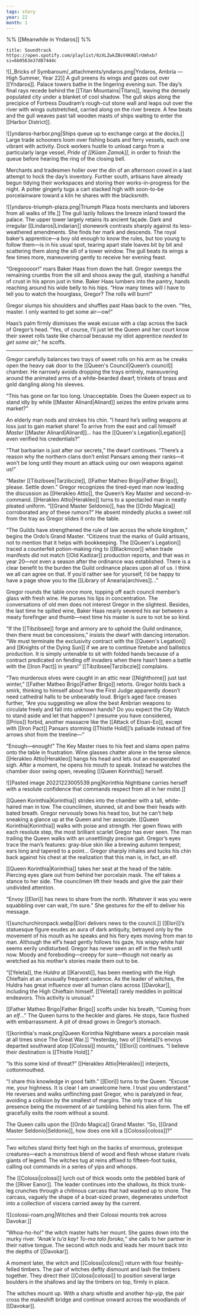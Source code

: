 ```yaml
---
tags: story
year: 22
month: 1
---
```

%% [[Meanwhile in Yndaros]] %%
```ad-tip
title: Soundtrack
https://open.spotify.com/playlist/6zXLZwkZBsV4KAQlrUmhxb?si=6b0563e37d87444c
```

![[_Bricks of Symbaroum/_attachments/yndaros.png|Yndaros, Ambria — High Summer, Year 22]]
A gull preens its wings and gazes out over [[Yndaros]]. Palace towers bathe in the lingering evening sun. The day’s final rays recede behind the [[Titan Mountains|Titans]], leaving the densely populated city under a blanket of cool shadow. The gull skips along the precipice of Fortress Doudram’s rough-cut stone wall and leaps out over the river with wings outstretched, carried along on the river breeze. A few beats and the gull weaves past tall wooden masts of ships waiting to enter the [[Harbor District]]. 

![[yndaros-harbor.png|Ships queue up to exchange cargo at the docks.]]
Large trade schooners loom over fishing boats and ferry vessels, each one vibrant with activity. Dock workers hustle to unload cargo from a particularly large vessel, *Pride of [[Küam Zamok]]*, in order to finish the queue before hearing the ring of the closing bell.

Merchants and tradesmen holler over the din of an afternoon crowd in a last attempt to hock the day’s inventory. Further south, artisans have already begun tidying their workspaces and storing their works-in-progress for the night. A potter gingerly tugs a cart stacked high with soon-to-be porcelainware toward a kiln he shares with the blacksmith.

![[yndaros-triumph-plaza.png|Triumph Plaza hosts merchants and laborers from all walks of life.]]
The gull lazily follows the breeze inland toward the palace. The upper tower largely retains its ancient façade. Dark and irregular [[Lindaros|Lindarian]] stonework contrasts sharply against its less-weathered amendments. She finds her mark and descends. The royal baker’s apprentice—a boy old enough to know the rules, but too young to follow them—is in his usual spot, tearing apart stale loaves bit by bit and scattering them along the sill of a tower window. The gull beats its wings a few times more, maneuvering gently to receive her evening feast.

“Gregooooor!” roars Baker Haas from down the hall. Gregor sweeps the remaining crumbs from the sill and shoos away the gull, stashing a handful of crust in his apron just in time. Baker Haas lumbers into the pantry, hands reaching around his wide belly to his hips. “How many times will I have to tell you to watch the hourglass, Gregor? The rolls will burn!”

Gregor slumps his shoulders and shuffles past Haas back to the oven. “Yes, master. I only wanted to get some air—ow!”

Haas’s palm firmly dismisses the weak excuse with a clap across the back of Gregor’s head. “Yes, of course, I’ll just let the Queen and her court know their sweet rolls taste like charcoal because my idiot apprentice *needed to get some air*,” he scoffs.

***

Gregor carefully balances two trays of sweet rolls on his arm as he creaks open the heavy oak door to the [[Queen's Council|Queen’s council]] chamber. He narrowly avoids dropping the trays entirely, maneuvering around the animated arms of a white-bearded dwarf, trinkets of brass and gold dangling along his sleeves.

“This has gone on far too long. Unacceptable. Does the Queen expect us to stand idly by while [[Master Alinard|Alinard]] seizes the entire private arms market?”

An elderly man nods and strokes his chin.  “I heard he’s selling weapons at loss just to gain market share! To arrive from the east and call himself *Master* [[Master Alinard|Alinard]]… has the [[Queen's Legation|Legation]] even verified his credentials?”

“That barbarian is just after our secrets,” the dwarf continues. “There’s a reason why the northern clans don’t enlist Pansars among their ranks—it won’t be long until they mount an attack using our own weapons against us!”

“Master [[Tibzibsee|Tarzibczie]], [[Father Matheo Brigo|Father Brigo]], please. Settle down.” Gregor recognizes the tired-eyed man now leading the discussion as [[Herakleo Attio]], the Queen’s Key Master and second-in-command. [[Herakleo Attio|Herakleo]] turns to a spectacled man in neatly pleated uniform. “[[Grand Master Seldonio]], has the [[Ordo Magica]] corroborated any of these rumors?” He absent mindedly plucks a sweet roll from the tray as Gregor slides it onto the table.

“The Guilds have strengthened the rule of law across the whole kingdom,” begins the Ordo’s Grand Master. “Citizens trust the marks of Guild artisans, not to mention that it helps with bookkeeping. The [[Queen's Legation]] traced a counterfeit potion-making ring to [[Blackmoor]] when trade manifests did not match [[Old Kadizar]] production reports, and that was in year 20—not even a season after the ordinance was established. There is a clear benefit to the burden the Guild ordinance places upon all of us. I think we all can agree on that. If you’d rather see for yourself, I’d be happy to have a page show you to the [[Library of Anearia|archives]]…”

Gregor rounds the table once more, topping off each council member’s glass with fresh wine. He purses his lips in concentration. The conversations of old men does not interest Gregor in the slightest. Besides, the last time he spilled wine, Baker Haas nearly severed his ear between a meaty forefinger and thumb—next time his master is sure to not be so kind.

“If the [[Tibzibsee]] forge and armory are to uphold the Guild ordinance, then there must be concessions,” insists the dwarf with dancing intonation. “We must terminate the exclusivity contract with the [[Queen's Legation]] and [[Knights of the Dying Sun]] if we are to continue firetube and ballistics production. It is simply untenable to sit with folded hands because of a contract predicated on fending off invaders when there hasn’t been a battle with the [[Iron Pact]] in years!” [[Tibzibsee|Tarzibczie]] complains.

“Two murderous elves were caught in an attic near [[Nighthome]] just last winter,” [[Father Matheo Brigo|Father Brigo]] retorts. Gregor holds back a smirk, thinking to himself about how the First Judge apparently doesn’t need cathedral halls to be unbearably loud. Brigo’s aged face creases further, “Are you suggesting we allow the best Ambrian weapons to circulate freely and fall into unknown hands? Do you expect the City Watch to stand aside and let that happen? I presume you have considered, [[Prios]] forbid, another massacre like the [[Attack of Eloan-Eo]], except with [[Iron Pact]] Pansars storming [[Thistle Hold]]’s palisade instead of fire arrows shot from the treeline—”

“Enough—enough!” The Key Master rises to his feet and slams open palms onto the table in frustration. Wine glasses chatter alone in the tense silence. [[Herakleo Attio|Herakleo]] hangs his head and lets out an exasperated sigh. After a moment, he opens his mouth to speak. Instead he watches the chamber door swing open, revealing [[Queen Korinthia]] herself.

![[Pasted image 20221223005539.png|Korinthia Nightbane carries herself with a resolute confidence that commands respect from all in her midst.]]

[[Queen Korinthia|Korinthia]] strides into the chamber with a tall, white-haired man in tow. The councilmen, stunned, sit and bow their heads with bated breath. Gregor nervously bows his head too, but he can’t help sneaking a glance up at the Queen and her associate. [[Queen Korinthia|Korinthia]] walks with poise and strength. Her gown flows with each resolute step, the most brilliant scarlet Gregor has ever seen. The man trailing the Queen walks with an unsettlingly precise gait. Gregor’s eyes trace the man’s features: gray-blue skin like a brewing autumn tempest; ears long and tapered to a point… Gregor sharply inhales and tucks his chin back against his chest at the realization that this man is, in fact, an elf.

[[Queen Korinthia|Korinthia]] takes her seat at the head of the table. Piercing eyes glare out from behind her porcelain mask. The elf takes a stance to her side. The councilmen lift their heads and give the pair their undivided attention.

“Envoy [[Elori]] has news to share from the north. Whatever it was you were squabbling over can wait, I’m sure.” She gestures for the elf to deliver his message.

![[sunchurchironpack.webp|Elori delivers news to the council.]]
[[Elori]]’s statuesque figure exudes an aura of dark antiquity, betrayed only by the movement of his mouth as he speaks and his fiery eyes moving from man to man. Although the elf’s head gently follows his gaze, his wispy white hair seems eerily undisturbed. Gregor has never seen an elf in the flesh until now. Moody and foreboding—creepy for sure—though not nearly as wretched as his mother’s stories made them out to be.

“[[Yeleta]], the *Huldra* at [[Karvosti]], has been meeting with the High Chieftain at an unusually frequent cadence. As the leader of witches, the Huldra has great influence over all human clans across [[Davokar]], including the High Chieftain himself. [[Yeleta]] rarely meddles in political endeavors. This activity is unusual.”

[[Father Matheo Brigo|Father Brigo]] scoffs under his breath, “Coming from an *elf*…” The Queen turns to the heckler and glares. He stops, face flushed with embarrassment. A pit of dread grows in Gregor’s stomach.

![[korinthia's mask.png|Queen Korinthia Nightbane wears a porcelain mask at all times since The Great War.]]
“Yesterday, two of [[Yeleta]]’s envoys departed southward atop [[Colossi]] mounts,” [[Elori]] continues. “I believe their destination is [[Thistle Hold]].”

“Is this some kind of threat?” [[Herakleo Attio|Herakleo]] interjects, cottonmouthed.

“I share this knowledge in good faith.” [[Elori]] turns to the Queen. “Excuse me, your highness. It is clear I am unwelcome here. I trust you understand.” He reverses and walks unflinching past Gregor, who is paralyzed in fear, avoiding a collision by the smallest of margins. The only trace of his presence being the movement of air tumbling behind his alien form. The elf gracefully exits the room without a sound.

The Queen calls upon the [[Ordo Magica]] Grand Master. “So, [[Grand Master Seldonio|Seldonio]], how does one kill a [[Colossi|coloss]]?”

***

Two witches stand thirty feet high on the backs of enormous, grotesque creatures—each a monstrous blend of wood and flesh whose stature rivals giants of legend. The witches tug at reins affixed to fifteen-foot tusks, calling out commands in a series of yips and whoops.

The [[Colossi|colossi]] lurch out of thick woods onto the pebbled bank of the [[River Eanor]]. The leader continues into the shallows, its thick trunk-leg crunches through a chitinous carcass that had washed up to shore. The carcass, vaguely the shape of a boat-sized prawn, degenerates underfoot into a collection of viscera carried away by the current.

![[colossi-roam.png|Witches and their Colossi mounts trek across Davokar.]]

“Whoa-ho-ho!” the witch master halts her mount. She gazes down into the murky river. *“Anak’e tu’a kay! To-ma talo foroko,”* she calls to her partner in their native tongue. The second witch nods and leads her mount back into the depths of [[Davokar]].

A moment later, the witch and [[Colossi|coloss]] return with four freshly-felled timbers. The pair of witches deftly dismount and lash the timbers together. They direct their [[Colossi|colossi]] to position several large boulders in the shallows and lay the timbers on top, firmly in place.

The witches mount up. With a sharp whistle and another *hip-yip*, the pair cross the makeshift bridge and continue onward across the woodlands of [[Davokar]].